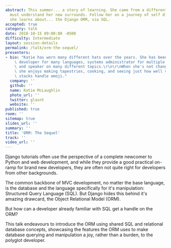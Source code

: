 ```yaml
---
abstract: This summer... a story of learning. She came from a different world, and
  must understand her new surrounds. Follow her on a journey of self discovery as
  she learns about... the Django ORM, via SQL.
accepted: true
category: talk
date: 2018-10-15 09:00:00 -0500
difficulty: Intermediate
layout: session-details
permalink: /talk/orm-the-sequel/
presenters:
- bio: "Katie has worn many different hats over the years. She has been a software\
    \ developer for many languages, systems administrator for multiple operating systems,\
    \ and speaker on many different topics.\r\n\r\nWhen she's not changing the world,\
    \ she enjoys making tapestries, cooking, and seeing just how well various application\
    \ stacks handle emoji."
  company: ''
  github: ''
  name: Katie McLaughlin
  photo_url: ''
  twitter: glasnt
  website: ''
published: true
room: ''
sitemap: true
slides_url: ''
summary: ''
title: 'ORM: The Sequel'
track: ''
video_url: ''
---
```


Django tutorials often use the perspective of a complete newcomer to Python and web development, and while they provide a good practical on-ramp for brand new developers, they are often not quite right for developers from other backgrounds.

The common backbone of MVC development, no matter the base language, is the database and the language specifically for it's manipulation: Structured Query Language (SQL). But Django hides this behind it's amazing drawcard, the Object Relational Model (ORM).

But how can a developer already familiar with SQL get a handle on the ORM?

This talk endeavours to introduce the ORM using shared SQL and relational database concepts, showcasing the features the ORM uses to make database querying and manipulation a joy, rather than a burden, to the polyglot developer.
